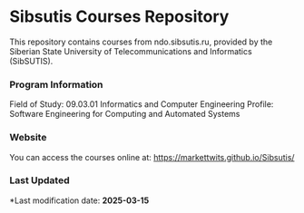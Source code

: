# Sibsutis Courses Repository

This repository contains courses from ndo.sibsutis.ru, provided by the Siberian State University of Telecommunications and Informatics (SibSUTIS).

### Program Information

Field of Study: 09.03.01 Informatics and Computer Engineering
Profile: Software Engineering for Computing and Automated Systems

### Website
You can access the courses online at:
https://markettwits.github.io/Sibsutis/

### Last Updated

*Last modification date: **2025-03-15**